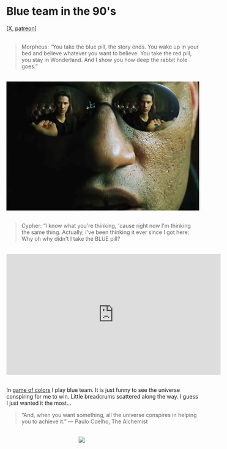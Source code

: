 # Blue team in the 90's

<div class="container">
[<a href="https://x.com/lcordier_x" target="_blank">X</a>,
<a href="https://www.patreon.com/louiscordier" target="_blank">patreon</a>]
</div>
<br/>

> Morpheus: “You take the blue pill, the story ends. You wake up in your 
> bed and believe whatever you want to believe. You take the red pill, you
> stay in Wonderland. And I show you how deep the rabbit hole goes.” 

<br/>

<img src="./media/red_blue_pill.jpg" style="display: block; margin: 0 auto; width: 560px;" >

<br/>

> Cypher: “I know what you're thinking, 'cause right now I'm thinking the
> same thing. Actually, I've been thinking it ever since I got here: 
> Why oh why didn't I take the BLUE pill?

<br/>

<iframe width="560" height="315" style="display: block; margin: 0 auto;" src="https://www.youtube.com/embed/dbZ0OM1xytA?si=-MHhHFHXL_9IcIHo" title="YouTube video player" frameborder="0" allow="accelerometer; autoplay; clipboard-write; encrypted-media; gyroscope; picture-in-picture; web-share" referrerpolicy="strict-origin-when-cross-origin" allowfullscreen></iframe>

<br/>

In <a href="https://louiscordier.com/the_3_book_of_louis/#game-of-colors" target="_blank">game of colors</a>
I play blue team. It is just funny to see the universe conspiring for me to win. Little breadcrums scattered along the way. I guess I just wanted it the most...

> “And, when you want something, all the universe conspires in helping you to achieve it.” ― Paulo Coelho, The Alchemist 

<br/>

<img src="https://louiscordier.com/fin.jpg?blog=20250201" style="width: 25%; display: block; margin: 0 auto;">
